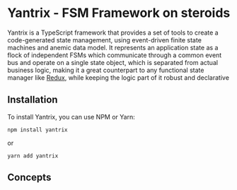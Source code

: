 # Yantrix - FSM Framework on steroids

Yantrix is a TypeScript framework that provides a set of tools to create a code-generated state management, using
event-driven finite state machines and anemic data model. It represents an application state as a flock of independent
FSMs which communicate through a common event bus and operate on a single state object, which is separated from actual
business logic, making it a great counterpart to any functional state manager like [Redux](https://redux.js.org/), while
keeping the logic part of it robust and declarative

## Installation

To install Yantrix, you can use NPM or Yarn:

```
npm install yantrix
```

or

```
yarn add yantrix
```

## Concepts

